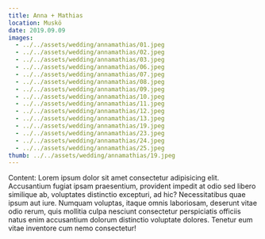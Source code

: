 ```yaml
---
title: Anna + Mathias
location: Muskö
date: 2019.09.09
images:
  - ../../assets/wedding/annamathias/01.jpeg
  - ../../assets/wedding/annamathias/02.jpeg
  - ../../assets/wedding/annamathias/03.jpeg
  - ../../assets/wedding/annamathias/06.jpeg
  - ../../assets/wedding/annamathias/07.jpeg
  - ../../assets/wedding/annamathias/08.jpeg
  - ../../assets/wedding/annamathias/09.jpeg
  - ../../assets/wedding/annamathias/10.jpeg
  - ../../assets/wedding/annamathias/11.jpeg
  - ../../assets/wedding/annamathias/12.jpeg
  - ../../assets/wedding/annamathias/13.jpeg
  - ../../assets/wedding/annamathias/19.jpeg
  - ../../assets/wedding/annamathias/23.jpeg
  - ../../assets/wedding/annamathias/24.jpeg
  - ../../assets/wedding/annamathias/25.jpeg
thumb: ../../assets/wedding/annamathias/19.jpeg
---
```


Content: Lorem ipsum dolor sit amet consectetur adipisicing elit.
Accusantium fugiat ipsam praesentium, provident impedit at odio sed libero
similique ab, voluptates distinctio excepturi, ad hic? Necessitatibus quae
ipsum aut iure. Numquam voluptas, itaque omnis laboriosam, deserunt vitae odio
rerum, quis mollitia culpa nesciunt consectetur perspiciatis officiis natus
enim accusantium dolorum distinctio voluptate dolores. Tenetur eum vitae
inventore cum nemo consectetur!
